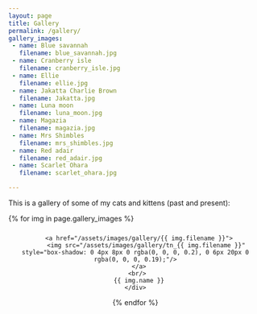 ```yaml
---
layout: page
title: Gallery
permalink: /gallery/
gallery_images:
 - name: Blue savannah
   filename: blue_savannah.jpg
 - name: Cranberry isle
   filename: cranberry_isle.jpg
 - name: Ellie
   filename: ellie.jpg
 - name: Jakatta Charlie Brown
   filename: Jakatta.jpg
 - name: Luna moon
   filename: luna_moon.jpg
 - name: Magazia
   filename: magazia.jpg
 - name: Mrs Shimbles
   filename: mrs_shimbles.jpg
 - name: Red adair
   filename: red_adair.jpg
 - name: Scarlet Ohara
   filename: scarlet_ohara.jpg

---
```

This is a gallery of some of my cats and kittens (past and present):
 <div style="display:flex; flex-wrap: wrap;">
  {% for img in page.gallery_images %}
    <div style="padding:10px; text-align: center">
    
      <a href="/assets/images/gallery/{{ img.filename }}">
          <img src="/assets/images/gallery/tn_{{ img.filename }}" style="box-shadow: 0 4px 8px 0 rgba(0, 0, 0, 0.2), 0 6px 20px 0 rgba(0, 0, 0, 0.19);"/>
      </a>
      <br/> 
      {{ img.name }}
    </div>
  {% endfor %}
  </div>

<script type="text/javascript" src="/assets/js/lightbox.js"></script>
<link rel="stylesheet" href="/assets/css/lightbox.css">

